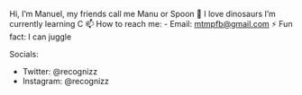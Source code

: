 Hi, I’m Manuel, my friends call me Manu or Spoon
🦕 I love dinosaurs
I’m currently learning C
📫 How to reach me: 
        - Email: mtmpfb@gmail.com
⚡ Fun fact: I can juggle



Socials:
- Twitter: @recognizz
- Instagram: @recognizz
